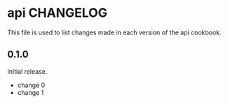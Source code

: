 # api CHANGELOG

This file is used to list changes made in each version of the api cookbook.

## 0.1.0

Initial release.

- change 0
- change 1
